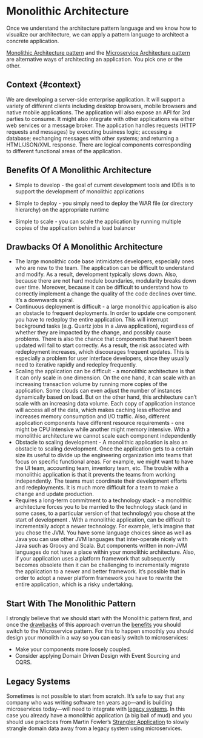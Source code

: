# Monolithic Architecture

Once we understand the architecture pattern language and we know how to visualize our architecture, we can apply a pattern language to architect a concrete application.

[Monolithic Architecture pattern](http://microservices.io/patterns/monolithic.html) and the [Microservice Architecture pattern](http://microservices.io/patterns/microservices.html) are alternative ways of architecting an application. You pick one or the other.

## Context {#context}

We are developing a server-side enterprise application. It will support a variety of different clients including desktop browsers, mobile browsers and native mobile applications. The application will also expose an API for 3rd parties to consume. It might also integrate with other applications via either web services or a message broker. The application handles requests \(HTTP requests and messages\) by executing business logic; accessing a database; exchanging messages with other systems; and returning a HTML/JSON/XML response. There are logical components corresponding to different functional areas of the application.

## Benefits Of A Monolithic Architecture

* Simple to develop - the goal of current development tools and IDEs is to support the development of monolithic applications

* Simple to deploy - you simply need to deploy the WAR file \(or directory hierarchy\) on the appropriate runtime

* Simple to scale - you can scale the application by running multiple copies of the application behind a load balancer

## Drawbacks Of A Monolithic Architecture

* The large monolithic code base intimidates developers, especially ones who are new to the team. The application can be difficult to understand and modify. As a result, development typically slows down. Also, because there are not hard module boundaries, modularity breaks down over time. Moreover, because it can be difficult to understand how to correctly implement a change the quality of the code declines over time. It’s a downwards spiral.
* Continuous deployment is difficult - a large monolithic application is also an obstacle to frequent deployments. In order to update one component you have to redeploy the entire application. This will interrupt background tasks \(e.g. Quartz jobs in a Java application\), regardless of whether they are impacted by the change, and possibly cause problems. There is also the chance that components that haven’t been updated will fail to start correctly. As a result, the risk associated with redeployment increases, which discourages frequent updates. This is especially a problem for user interface developers, since they usually need to iterative rapidly and redeploy frequently.
* Scaling the application can be difficult - a monolithic architecture is that it can only scale in one dimension. On the one hand, it can scale with an increasing transaction volume by running more copies of the application. Some clouds can even adjust the number of instances dynamically based on load. But on the other hand, this architecture can’t scale with an increasing data volume. Each copy of application instance will access all of the data, which makes caching less effective and increases memory consumption and I/O traffic. Also, different application components have different resource requirements - one might be CPU intensive while another might memory intensive. With a monolithic architecture we cannot scale each component independently
* Obstacle to scaling development - A monolithic application is also an obstacle to scaling development. Once the application gets to a certain size its useful to divide up the engineering organization into teams that focus on specific functional areas. For example, we might want to have the UI team, accounting team, inventory team, etc. The trouble with a monolithic application is that it prevents the teams from working independently. The teams must coordinate their development efforts and redeployments. It is much more difficult for a team to make a change and update production.
* Requires a long-term commitment to a technology stack - a monolithic architecture forces you to be married to the technology stack \(and in some cases, to a particular version of that technology\) you chose at the start of development . With a monolithic application, can be difficult to incrementally adopt a newer technology. For example, let’s imagine that you chose the JVM. You have some language choices since as well as Java you can use other JVM languages that inter-operate nicely with Java such as Groovy and Scala. But components written in non-JVM languages do not have a place within your monolithic architecture. Also, if your application uses a platform framework that subsequently becomes obsolete then it can be challenging to incrementally migrate the application to a newer and better framework. It’s possible that in order to adopt a newer platform framework you have to rewrite the entire application, which is a risky undertaking.

## Start With The Monolithic Pattern

I strongly believe that we should start with the Monolithic pattern first, and once the [drawbacks](#drawbacks-of-a-monolithic-architecture) of this approach overrun the [benefits](#benefits-of-a-monolithic-architecture) you should switch to the Microservice pattern. For this to happen smoothly you should design your monolith in a way so you can easily switch to microservices:

* Make your components more loosely coupled.
* Consider applying Domain Driven Design with Event Sourcing and CQRS.

## Legacy Systems

Sometimes is not possible to start from scratch. It’s safe to say that any company who was writing software ten years ago—and is building microservices today—will need to integrate with [legacy systems](https://en.wikipedia.org/wiki/Legacy_system). In this case you already have a monolithic application \(a big ball of mud\) and you should use practices from Martin Fowler’s [Strangler Application](http://www.martinfowler.com/bliki/StranglerApplication.html) to slowly strangle domain data away from a legacy system using microservices.

